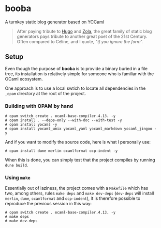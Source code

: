 # booba
A turnkey static blog generator based on [YOCaml](https://github.com/xhtmlboi/yocaml)

> After paying tribute to [Hugo](https://gohugo.io/) and
> [Zola](https://www.getzola.org/), the great family of static blog generators
> pays tribute to another great poet of the 21st Century. Often compared to
> Céline, and I quote, "_if you ignore the form_".

## Setup

Even though the purpose of **booba** is to provide a binary buried in a file
tree, its installation is relatively simple for someone who is familiar with the
OCaml ecosystem.

One approach is to use a local swtich to locate all dependencies in the `_opam`
directory at the root of the project.

### Building with OPAM by hand

``` shellsession
# opam switch create . ocaml-base-compiler.4.13. -y
# opam install . --deps-only --with-doc --with-test -y
# opam install yocaml -y
# opam install yocaml_unix yocaml_yaml yocaml_markdown yocaml_jingoo -y
```

And if you want to modify the source code, here is what I personally use:

``` shellsession
# opam install dune merlin ocamlformat ocp-indent -y
```

When this is done, you can simply test that the project compiles by running
`dune build`.

### Using `make`

Essentially out of laziness, the project comes with a `Makefile` which has two,
among others, rules `make deps` and `make dev-deps` (`dev-deps` will install
`merlin`, `dune`, `ocamlformat` and `ocp-indent`), It is therefore possible to
reproduce the previous session in this way:

``` shellsession
# opam switch create . ocaml-base-compiler.4.13. -y
# make deps
# make dev-deps
```

